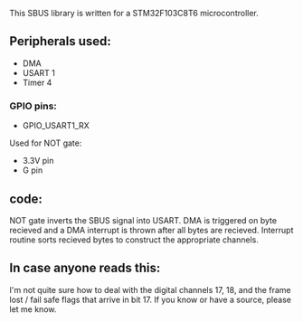 This SBUS library is written for a STM32F103C8T6 microcontroller.

## Peripherals used:
- DMA
- USART 1
- Timer 4

### GPIO pins:
- GPIO_USART1_RX

Used for NOT gate:
- 3.3V pin
- G pin

## code:
NOT gate inverts the SBUS signal into USART. DMA is triggered on byte recieved and a DMA interrupt is thrown after all bytes are recieved. Interrupt routine sorts recieved bytes to construct the appropriate channels.


## In case anyone reads this:
I'm not quite sure how to deal with the digital channels 17, 18, and the frame lost / fail safe flags that arrive in bit 17. If you know or have a source, please let me know.
